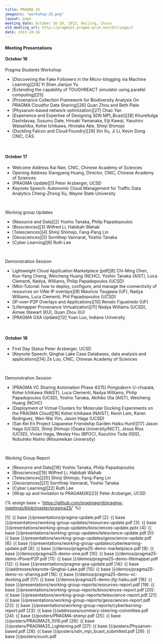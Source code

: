 ```yaml
---
title: PRAGMA 25
imagesrc: "workshop-25.png"
layout: page
meeting_date: October 16-18, 2013, Beijing, China
old_meeting_url: http://pragma25.pragma-grid.net/dct/page/1
date: 2013-10-16
---
```


<div class="border">
<h4>Meeting Presentations </h4>
</div>

#### <span class="strongword">October 16</span>

<span class="subsection">Pragma Students Workshop </span>

* [Discovering the Fake Followers in the Micro-blogging via Machine Learning][24] Yi Shen  Jianjun Yu
* [Extending the capability of TOUGHREACT simulator using parallel computing][25]
* [Provenance Collection Framework for Biodiversity Analysis On PRAGMA Cloudfor Data Sharing][26]
  Quan Zhou and Beth Plale
* [Physarum-based network optimization][27] Chao Yan
* [Experience and Expertise of Designing SDN MPI_Bcast][28] Khureltulga
  Dashdavaa, Susumu Date, Hiroaki Yamanaka, Eiji Kawai, Yasuhiro Watashiba, 
  Kohei Ichikawa, Hirotake Abe, Shinji Shimojo
* [Duckling Falcon and Cloud Foundry][29] Xin Xu, Ji Li, Kevin Dong CNIC, CAS 

<br>

#### <span class="strongword"> October 17</span>

* Welcome Address Kai Nan, CNIC, Chinese Academy of Sciences
* Opening Address Xiangyang Huang, Director, CNIC, Chinese Academy of Sciences
* [PRAGMA Update][1] Peter Arzberger, UCSD
* Keynote Speech: Autonomic Cloud Management for Traffic Data Analytics Cheng-Zhong Xu, Wayne State University

<br>

<span class="subsection"> Working group Updates</span>

* [Resource and Data][2] Yoshio Tanaka, Philip Papadopoulos
* [Biosciences][3] Wilfred Li, Habibah Wahab
* [Telesciences][4] Shinji Shimojo, Fang-Pang Lin
* [Geosciences][5] Sornthep Vannarat, Yoshio Tanaka
* [Cyber Learning][6] Ruth Lee

<br>

<span class="subsection"> Demonstration Session</span>

* Lightweight Cloud Application Marketplace  [pdf][8] Chi-Ming Chen, Kuo-Yang Cheng, 
  Weicheng Huang (NCHC), Yoshio Tanaka (AIST), Luca Clementi, Nadya, Williams, Philip Papadopoulos (UCSD)
* [Mini-Tutorial: how to deploy, configure, and manage the connectivity of resources on ViNe IP overlays][9]
  Mauricio Tsugawa (UF), Nadya Williams, Luca Clementi, Phil Papadopoulos (UCSD)
* [IP-over-P2P Overlays and Applications][10] Renato Figueiredo (UF)
* [Lifemapper Provenance Virtualization][11] Nadya Williams (UCSD), Aimee Stewart (KU), Quan Zhou (IU)
* [PRAGMA GSA Update][12] Yuan Luo, Indiana University

<br>

#### <span class="strongword"> October 18</span>

* First Day Status Peter Arzberger, UCSD
* [Keynote Speech: Qinghai Lake Case Databases, data analysis and applications][14] 
  Ze Luo, CNIC, Chinese Academy of Sciences

<br>

<span class="subsection"> Demonstration Session</span>

* [PRAGMA VC Sharing Automation Phase 4][15]  Pongsakorn U-chupala, Kohei Ichikawa (NAIST), Luca Clementi, 
  Nadya Williams, Philip Papadopoulos (UCSD), Yoshio Tanaka, Akihiko Ota (AIST), Weicheng Huang (NCHC)
* [Deployment of Virtual Clusters for Molecular Docking Experiments on the PRAGMA Cloud][16] 
  Kohei Ichikawa (NAIST), Kevin Lam, Karen Rodriguez, Wen-Wai Yim, Jason Haga (UCSD)
* [San Kei En Project (Japanese Friendship Garden Haiku Hunt)][17] 
  Jason Haga (UCSD), Shinji Shimojo (Osaka University/NICT), Jesus Rios (UCSD),
  Vivian Haga, Wesley Hsu (BPOC), Kazuhiro Toda (ISIS), Nobuhiko Nishio (Ritsumeikan University)

<br>

<span class="subsection"> Working Group Report</span>

* [Resource and Data][18] Yoshio Tanaka, Philip Papadopoulos
* [Biosciences][19] Wilfred Li, Habibah Wahab
* [Telesciences][20] Shinji Shimojo, Fang-Pang Lin
* [Geosciences][21] Sornthep Vannarat, Yoshio Tanaka
* [Cyber Learning][22]  Ruth Lee
* [Wrap up and Invitation to PRAGAM26][23] Peter Arzberger, UCSD

{% assign base = 'https://github.com/pragmagrid/pragma-meetings/blob/master/pragma25/' %}

[1]: {{ base }}/presentations/pragma-update.pdf
[2]: {{ base }}/presentations/working-group-updates/resources-update.pdf
[3]: {{ base }}/presentations/working-group-updates/biosciences-update.pptx
[4]: {{ base }}/presentations/working-group-updates/telescience-update.pdf
[5]: {{ base }}/presentations/working-group-updates/geoscience-update.pdf
[6]: {{ base }}/presentations/working-group-updates/cyberlearning-update.pdf
[8]: {{ base }}/demos/pragma25-demo-marketplace.pdf
[9]: {{ base }}/demos/pragma25-demo-vine.pdf
[10]: {{ base }}/demos/pragma25-demo-IPoverP2P.pdf
[11]: {{ base }}/demos/pragma25-demo-lifemapper.pdf
[12]: {{ base }}/presentations/pragma-gsa-update.pdf
[14]: {{ base }}/addresses/keynote-Qinghai-Lake.pdf
[15]: {{ base }}/demos/pragma25-demo-vc-sharing.pdf
[16]: {{ base }}/demos/pragma25-demo-vc-docking.pdf
[17]: {{ base }}/demos/pragma25-demo-jfg-haiku.pdf
[18]: {{ base }}/presentations/working-group-reports/resources-report.pdf
[19]: {{ base }}/presentations/working-group-reports/biosciences-report.pdf
[20]: {{ base }}/presentations/working-group-reports/telescience-report.pdf
[21]: {{ base }}/presentations/working-group-reports/geosciences-report.pdf
[22]: {{ base }}/presentations/working-group-reports/cyberlearning-report.pdf
[23]: {{ base }}/addresses/summary-steering-committee.pdf
[24]: {{ base }}/posters/PRAGMA-shenyi.pdf
[25]: {{ base }}/posters/PRAGMA25_1016.pdf
[26]: {{ base }}/posters/PRAGMA25_Lightening.pdf
[27]: {{ base }}/posters/Physarum-based.pdf
[28]: {{ base }}/posters/sdn_mpi_bcast_submitted.pdf
[29]: {{ base }}/posters/xuxin.pdf
